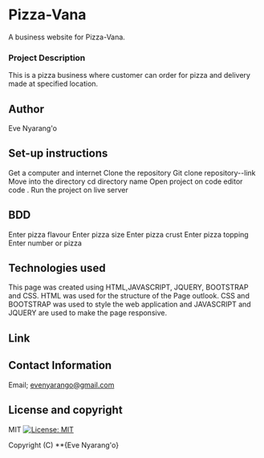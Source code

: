# Pizza-Vana
A  business website for Pizza-Vana. 

### Project Description
This is a pizza business where customer can order for pizza and delivery made at specified location.
## Author
Eve Nyarang'o
## Set-up instructions
Get a computer and internet
Clone the repository
Git clone repository--link
Move into the directory
cd directory name
Open project on code editor
code .
Run the project on live server
## BDD
Enter pizza flavour
Enter pizza size
Enter pizza crust
Enter pizza topping
Enter number or pizza
## Technologies used
This page was created using HTML,JAVASCRIPT, JQUERY, BOOTSTRAP and CSS. 
HTML was used for the structure of the Page outlook.
 CSS and BOOTSTRAP was used to style the web application and JAVASCRIPT and JQUERY are used to make the page responsive.
 ## Link

 ## Contact Information
 Email; evenyarango@gmail.com
 ## License and copyright
 MIT [![License: MIT](https://img.shields.io/badge/License-MIT-yellow.svg)](https://opensource.org/licenses/MIT)

Copyright (C) **{Eve Nyarang'o}
